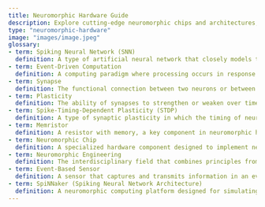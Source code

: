 ```yaml
---
title: Neuromorphic Hardware Guide
description: Explore cutting-edge neuromorphic chips and architectures, featuring innovative designs and advanced neural processing technologies.
type: "neuromorphic-hardware"
image: "images/image.jpeg"
glossary:
- term: Spiking Neural Network (SNN)
  definition: A type of artificial neural network that closely models the spiking behavior of biological neurons, utilizing discrete spikes or pulses of activity for information processing.
- term: Event-Driven Computation
  definition: A computing paradigm where processing occurs in response to specific events or stimuli, allowing for energy-efficient operation and asynchronous communication between components.
- term: Synapse
  definition: The functional connection between two neurons or between a neuron and another cell, where signals are transmitted through chemical or electrical means.
- term: Plasticity
  definition: The ability of synapses to strengthen or weaken over time, a key feature in neuromorphic hardware that enables learning and adaptation.
- term: Spike-Timing-Dependent Plasticity (STDP)
  definition: A type of synaptic plasticity in which the timing of neural spikes influences the strength of the synapse, essential for learning and memory in neuromorphic systems.
- term: Memristor
  definition: A resistor with memory, a key component in neuromorphic hardware that can store and process information, mimicking the synaptic plasticity found in biological systems.
- term: Neuromorphic Chip
  definition: A specialized hardware component designed to implement neuromorphic computing principles, often featuring a large number of simple, interconnected processing units.
- term: Neuromorphic Engineering
  definition: The interdisciplinary field that combines principles from neuroscience, physics, computer science, and engineering to design and build brain-inspired computing systems.
- term: Event-Based Sensor
  definition: A sensor that captures and transmits information in an event-driven manner, aligning with the principles of neuromorphic hardware for efficient and low-latency data processing.
- term: SpiNNaker (Spiking Neural Network Architecture)
  definition: A neuromorphic computing platform designed for simulating large-scale spiking neural networks, with a focus on real-time processing and parallel communication.
---
```

